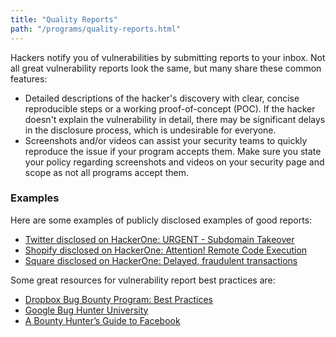 ```yaml
---
title: "Quality Reports"
path: "/programs/quality-reports.html"
---
```

Hackers notify you of vulnerabilities by submitting reports to your inbox. Not all great vulnerability reports look the same, but many share these common features:
* Detailed descriptions of the hacker's discovery with clear, concise reproducible steps or a working proof-of-concept (POC). If the hacker doesn't explain the vulnerability in detail, there may be significant delays in the disclosure process, which is undesirable for everyone. 
* Screenshots and/or videos can assist your security teams to quickly reproduce the issue if your program accepts them. Make sure you state your policy regarding screenshots and videos on your security page and scope as not all programs accept them. 

### Examples
Here are some examples of publicly disclosed examples of good reports:
* [Twitter disclosed on HackerOne: URGENT - Subdomain Takeover](https://hackerone.com/reports/32825)
* [Shopify disclosed on HackerOne: Attention! Remote Code Execution](https://hackerone.com/reports/73567)
* [Square disclosed on HackerOne: Delayed, fraudulent transactions](https://hackerone.com/reports/38682)

Some great resources for vulnerability report best practices are:
* [Dropbox Bug Bounty Program: Best Practices](https://blogs.dropbox.com/tech/2015/08/dropbox-bug-bounty-program-best-practices-2/)
* [Google Bug Hunter University](https://sites.google.com/site/bughunteruniversity/)
* [A Bounty Hunter’s Guide to Facebook](https://www.facebook.com/notes/facebook-bug-bounty/a-bounty-hunters-guide-to-facebook/946955115318715)
